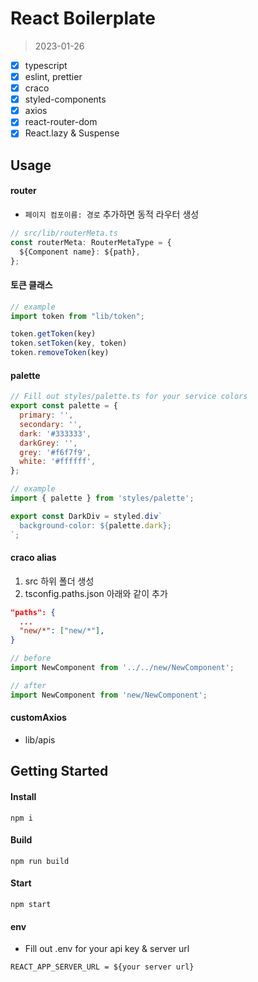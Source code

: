 # React Boilerplate
> 2023-01-26

- [x] typescript
- [x] eslint, prettier
- [x] craco
- [x] styled-components
- [x] axios
- [x] react-router-dom
- [x] React.lazy & Suspense

## Usage
#### router

- `페이지 컴포이름: 경로` 추가하면 동적 라우터 생성

```javascript
// src/lib/routerMeta.ts
const routerMeta: RouterMetaType = {
  ${Component name}: ${path},
};
```

#### 토큰 클래스
```javascript
// example
import token from "lib/token";

token.getToken(key)
token.setToken(key, token)
token.removeToken(key)
```

#### palette
```javascript
// Fill out styles/palette.ts for your service colors
export const palette = {
  primary: '',
  secondary: '',
  dark: '#333333',
  darkGrey: '',
  grey: '#f6f7f9',
  white: '#ffffff',
};

// example
import { palette } from 'styles/palette';

export const DarkDiv = styled.div`
  background-color: ${palette.dark};
`;
```

#### craco alias
1. src 하위 폴더 생성
2. tsconfig.paths.json 아래와 같이 추가
```json
"paths": {
  ...
  "new/*": ["new/*"],
}
```

```javascript
// before
import NewComponent from '../../new/NewComponent';

// after
import NewComponent from 'new/NewComponent';
```

#### customAxios

- lib/apis


## Getting Started

#### Install
```
npm i
```
#### Build
```
npm run build
```
#### Start
```
npm start
```
#### env

- Fill out .env for your api key & server url
```
REACT_APP_SERVER_URL = ${your server url}
```
